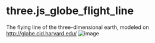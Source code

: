 # three.js_globe_flight_line
The flying line of the three-dimensional earth, modeled on http://globe.cid.harvard.edu/
![image](./image.png)
